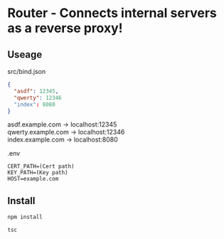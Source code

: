 # Router - Connects internal servers as a reverse proxy!

## Useage

src/bind.json

```json
{
  "asdf": 12345,
  "qwerty": 12346
  "index": 8080
}
```

asdf.example.com -> localhost:12345  
qwerty.example.com -> localhost:12346  
index.example.com -> localhost:8080

.env

```
CERT_PATH=(Cert path)
KEY_PATH=(Key path)
HOST=example.com
```

## Install

```bash
npm install

tsc
```
